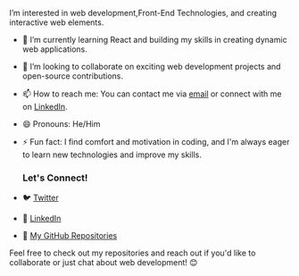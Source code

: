 I’m interested in web development,Front-End Technologies, and creating interactive web elements.
- 🌱 I’m currently learning React and building my skills in creating dynamic web applications.
- 💞️ I’m looking to collaborate on exciting web development projects and open-source contributions.
- 📫 How to reach me: You can contact me via [email](halikorai@gamil.com) or connect with me on [LinkedIn](linkedin.com/in/ali-murtaza-abb0b7236).
- 😄 Pronouns: He/Him
- ⚡ Fun fact: I find comfort and motivation in coding, and I'm always eager to learn new technologies and improve my skills.

  ### Let's Connect!
- 🐦 [Twitter](https://twitter.com/baloxh__ali)
- 💼 [LinkedIn](linkedin.com/in/ali-murtaza-abb0b7236)
- 📁 [My GitHub Repositories](https://github.com/Alibaloxxh?tab=repositories)

Feel free to check out my repositories and reach out if you'd like to collaborate or just chat about web development! 😊
<!---
Alibaloxxh/Alibaloxxh is a ✨ special ✨ repository because its `README.md` (this file) appears on your GitHub profile.
You can click the Preview link to take a look at your changes.
--->
